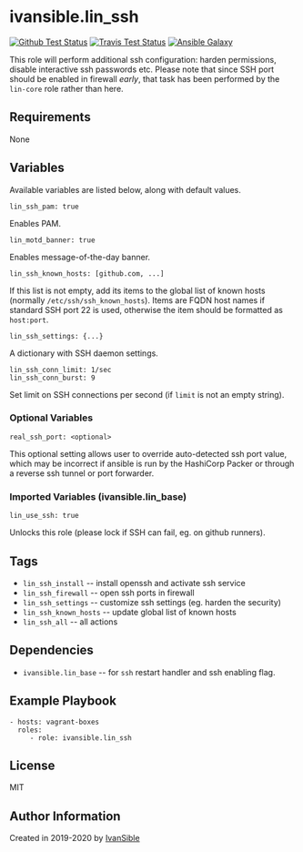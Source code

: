 # ivansible.lin_ssh

[![Github Test Status](https://github.com/ivansible/lin-ssh/workflows/Molecule%20test/badge.svg?branch=master)](https://github.com/ivansible/lin-ssh/actions)
[![Travis Test Status](https://travis-ci.org/ivansible/lin-ssh.svg?branch=master)](https://travis-ci.org/ivansible/lin-ssh)
[![Ansible Galaxy](https://img.shields.io/badge/galaxy-ivansible.lin__ssh-68a.svg?style=flat)](https://galaxy.ansible.com/ivansible/lin_ssh/)

This role will perform additional ssh configuration: harden permissions,
disable interactive ssh passwords etc.
Please note that since SSH port should be enabled in firewall *early*,
that task has been performed by the `lin-core` role rather than here.


## Requirements

None


## Variables

Available variables are listed below, along with default values.

    lin_ssh_pam: true
Enables PAM.

    lin_motd_banner: true
Enables message-of-the-day banner.

    lin_ssh_known_hosts: [github.com, ...]

If this list is not empty, add its items to the global list of known hosts
(normally `/etc/ssh/ssh_known_hosts`). Items are FQDN host names if standard SSH
port 22 is used, otherwise the item should be formatted as `host:port`.

    lin_ssh_settings: {...}
A dictionary with SSH daemon settings.

    lin_ssh_conn_limit: 1/sec
    lin_ssh_conn_burst: 9
Set limit on SSH connections per second (if `limit` is not an empty string).


### Optional Variables

    real_ssh_port: <optional>

This optional setting allows user to override auto-detected ssh port value,
which may be incorrect if ansible is run by the HashiCorp Packer or through
a reverse ssh tunnel or port forwarder.


### Imported Variables (ivansible.lin_base)

    lin_use_ssh: true
Unlocks this role (please lock if SSH can fail, eg. on github runners).


## Tags

- `lin_ssh_install` -- install openssh and activate ssh service
- `lin_ssh_firewall` -- open ssh ports in firewall
- `lin_ssh_settings` -- customize ssh settings (eg. harden the security)
- `lin_ssh_known_hosts` -- update global list of known hosts
- `lin_ssh_all` -- all actions


## Dependencies

- `ivansible.lin_base` -- for `ssh` restart handler and ssh enabling flag.


## Example Playbook

    - hosts: vagrant-boxes
      roles:
         - role: ivansible.lin_ssh


## License

MIT


## Author Information

Created in 2019-2020 by [IvanSible](https://github.com/ivansible)
